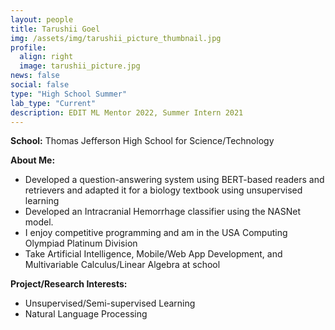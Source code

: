 ```yaml
---
layout: people
title: Tarushii Goel
img: /assets/img/tarushii_picture_thumbnail.jpg
profile:
  align: right
  image: tarushii_picture.jpg
news: false
social: false
type: "High School Summer"
lab_type: "Current"
description: EDIT ML Mentor 2022, Summer Intern 2021
---
```


**School:** Thomas Jefferson High School for Science/Technology

**About Me:**
- Developed a question-answering system using BERT-based readers and retrievers and adapted it for a biology textbook using unsupervised learning
- Developed an Intracranial Hemorrhage classifier using the NASNet model.
- I enjoy competitive programming and am in the USA Computing Olympiad Platinum Division
- Take Artificial Intelligence, Mobile/Web App Development, and Multivariable Calculus/Linear Algebra at school

**Project/Research Interests:**
- Unsupervised/Semi-supervised Learning
- Natural Language Processing
